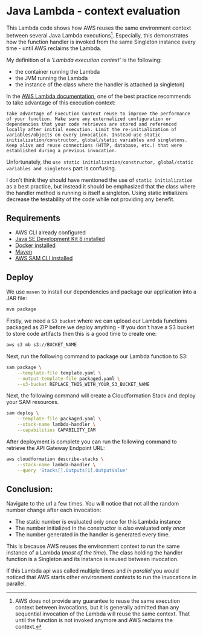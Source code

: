 # Java Lambda - context evaluation

This Lambda code shows how AWS reuses the same environment context between several Java Lambda executions[^1].
Especially, this demonstrates how the function handler is invoked from the same Singleton instance every time - until AWS reclaims the Lambda.
 

My definition of a '_Lambda execution context_' is the following:

- the container running the Lambda
- the JVM running the Lambda
- the instance of the class where the handler is attached (a singleton)


In the [AWS Lambda documentation](https://docs.aws.amazon.com/lambda/latest/dg/best-practices.html), one of the best practice recommends to take advantage of this execution context:

>>>
    Take advantage of Execution Context reuse to improve the performance of your function. Make sure any externalized configuration or dependencies that your code retrieves are stored and referenced locally after initial execution. Limit the re-initialization of variables/objects on every invocation. Instead use static initialization/constructor, global/static variables and singletons. Keep alive and reuse connections (HTTP, database, etc.) that were established during a previous invocation.


Unfortunately, the `use static initialization/constructor, global/static variables and singletons` part is confusing.

I don't think they should have mentioned the use of `static initialization` as a best practice, but instead it should be emphasized that the class where the handler method is running is itself a singleton. 
Using static initializers decrease the testability of the code while not providing any benefit.




## Requirements

* AWS CLI already configured
* [Java SE Development Kit 8 installed](http://www.oracle.com/technetwork/java/javase/downloads/jdk8-downloads-2133151.html)
* [Docker installed](https://www.docker.com/community-edition)
* [Maven](https://maven.apache.org/install.html)
* [AWS SAM CLI installed](https://docs.aws.amazon.com/lambda/latest/dg/sam-cli-requirements.html)


## Deploy


We use `maven` to install our dependencies and package our application into a JAR file:
```bash
mvn package
```

Firstly, we need a `S3 bucket` where we can upload our Lambda functions packaged as ZIP before we deploy anything - If you don't have a S3 bucket to store code artifacts then this is a good time to create one:

```bash
aws s3 mb s3://BUCKET_NAME
```

Next, run the following command to package our Lambda function to S3:

```bash
sam package \
    --template-file template.yaml \
    --output-template-file packaged.yaml \
    --s3-bucket REPLACE_THIS_WITH_YOUR_S3_BUCKET_NAME
```

Next, the following command will create a Cloudformation Stack and deploy your SAM resources.

```bash
sam deploy \
    --template-file packaged.yaml \
    --stack-name lambda-handler \
    --capabilities CAPABILITY_IAM
```

After deployment is complete you can run the following command to retrieve the API Gateway Endpoint URL:

```bash
aws cloudformation describe-stacks \
    --stack-name lambda-handler \
    --query 'Stacks[].Outputs[1].OutputValue'
```

## Conclusion:

Navigate to the url a few times.
You will notice that not all the random number change after each invocation:
- The static number is evaluated only once for this Lambda instance
- The number initialized in the constructor is _also_ evaluated only _once_
- The number generated in the handler is generated every time.

This is because AWS reuses the environment context to run the same instance of a Lambda (_most of the time_). The class holding the handler function is a Singleton and its instance is reused between invocation.

If this Lambda api was called multiple times and _in parallel_ you would noticed that AWS starts other environment contexts to run the invocations in parallel.




[^1]: AWS does not provide any guarantee to reuse the same execution context between invocations, but it is generally admitted than any sequential invocation of the Lambda will reuse the same context.
That until the function is not invoked anymore and AWS reclaims the context.    